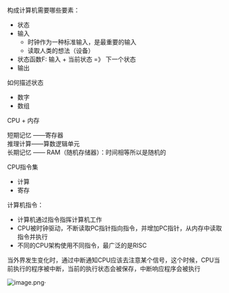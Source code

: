 构成计算机需要哪些要素：

- 状态
- 输入
   - 时钟作为一种标准输入，是最重要的输入
   - 读取人类的想法（设备）
- 状态函数F:  输入 + 当前状态 =》 下一个状态
- 输出


如何描述状态

- 数字
- 数组


CPU + 内存

短期记忆 ——寄存器<br />推理计算——算数逻辑单元<br />长期记忆 —— RAM（随机存储器）：时间相等所以是随机的

CPU指令集

- 计算
- 寄存

计算机指令：

- 计算机通过指令指挥计算机工作
- CPU被时钟驱动，不断读取PC指针指向指令，并增加PC指针，从内存中读取指令并执行
- 不同的CPU架构使用不同指令，最广泛的是RISC


当外界发生变化时，通过中断通知CPU应该去注意某个信号，这个时候，CPU当前执行的程序被中断，当前的执行状态会被保存，中断响应程序会被执行

![image.png](https://cdn.nlark.com/yuque/0/2021/png/296173/1611762425550-e42cc613-0d60-4d7a-bf41-398d39f785a4.png#align=left&display=inline&height=312&name=image.png&originHeight=624&originWidth=928&size=103664&status=done&style=none&width=464)·

